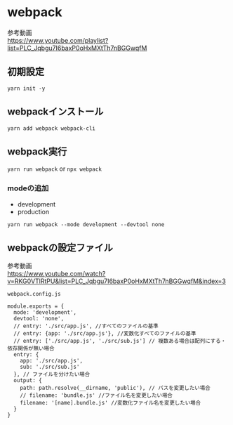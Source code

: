 # webpack

参考動画  
https://www.youtube.com/playlist?list=PLC_Jqbgu7I6baxP0oHxMXtTh7nBGGwqfM

## 初期設定
`yarn init -y`

## webpackインストール
`yarn add webpack webpack-cli`


## webpack実行
`yarn run webpack` or `npx webpack`

### modeの追加
- development
- production


`yarn run webpack --mode development --devtool none`




## webpackの設定ファイル

参考動画  
https://www.youtube.com/watch?v=RKG0VTlRtPU&list=PLC_Jqbgu7I6baxP0oHxMXtTh7nBGGwqfM&index=3

`
webpack.config.js
`

```
module.exports = {
  mode: 'development',
  devtool: 'none',
  // entry: './src/app.js', //すべてのファイルの基準
  // entry: {app: './src/app.js'}, //変数化すべてのファイルの基準
  // entry: ['./src/app.js', './src/sub.js'] // 複数ある場合は配列にする・依存関係が無い場合
  entry: {
    app: './src/app.js',
    sub: './src/sub.js'
  }, // ファイルを分けたい場合
  output: {
    path: path.resolve(__dirname, 'public'), // パスを変更したい場合
    // filename: 'bundle.js' //ファイル名を変更したい場合
    filename: '[name].bundle.js' //変数化ファイル名を変更したい場合
  }
}
```